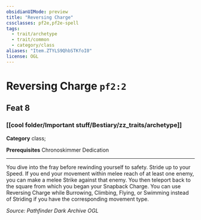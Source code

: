 ```yaml
---
obsidianUIMode: preview
title: "Reversing Charge"
cssclasses: pf2e,pf2e-spell
tags:
  - trait/archetype
  - trait/common
  - category/class
aliases: "Item.ZTYLS9QhbSTKfoI0"
license: OGL
---
```

# Reversing Charge `pf2:2`
## Feat 8
### [[cool folder/Important stuff/Bestiary/zz_traits/archetype]]

**Category** class; 



**Prerequisites** Chronoskimmer Dedication
* * *
You dive into the fray before rewinding yourself to safety. Stride up to your Speed. If you end your movement within melee reach of at least one enemy, you can make a melee Strike against that enemy. You then teleport back to the square from which you began your Snapback Charge. You can use Reversing Charge while Burrowing, Climbing, Flying, or Swimming instead of Striding if you have the corresponding movement type.

*Source: Pathfinder Dark Archive*
*OGL*